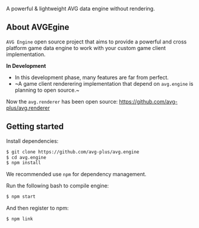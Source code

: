 A powerful & lightweight AVG data engine without rendering. 


## About AVGEgine
`AVG Engine` open source project that aims to provide a powerful and cross platform game data engine to work with your custom game client implementation.

**In Development**
- In this development phase, many features are far from perfect.
- ~A game client renderering implementation that depend on `avg.engine` is planning to open source.~

Now the `avg.renderer` has been open source:
https://github.com/avg-plus/avg.renderer


## Getting started
Install dependencies:

``` bash
$ git clone https://github.com/avg-plus/avg.engine
$ cd avg.engine
$ npm install
```

We recommended use `npm` for dependency management.

Run the following bash to compile engine:

```bash
$ npm start
```

And then register to npm:
```bash
$ npm link
```


